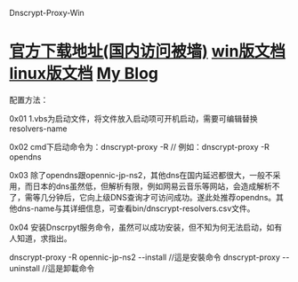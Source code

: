 Dnscrypt-Proxy-Win

[官方下载地址(国内访问被墙)](http://download.dnscrypt.org/dnscrypt-proxy/)
[win版文档](https://github.com/jedisct1/dnscrypt-proxy/blob/master/README-WINDOWS.markdown)
[linux版文档](https://github.com/jedisct1/dnscrypt-proxy/blob/master/README.markdown)
[My Blog](http://www.scar1et.org/)
==================

配置方法：

0x01  1.vbs为启动文件，将文件放入启动项可开机启动，需要可编辑替换resolvers-name

0x02  cmd下启动命令为：dnscrypt-proxy -R <resolvers-name>   // 例如：dnscrypt-proxy -R opendns

0x03  除了opendns跟opennic-jp-ns2，其他dns在国内延迟都很大，一般不采用，而日本的dns虽然低，但解析有限，例如网易云音乐等网站，会造成解析不了，需等几分钟后，它向上级DNS查询才可访问成功。遂此处推荐opendns。其他dns-name与其详细信息，可查看bin/dnscrypt-resolvers.csv文件。

0x04  安装Dnscrpyt服务命令，虽然可以成功安装，但不知为何无法启动，如有人知道，求指出。

dnscrypt-proxy -R opennic-jp-ns2 --install    //這是安裝命令
dnscrypt-proxy  --uninstall      //這是卸載命令
